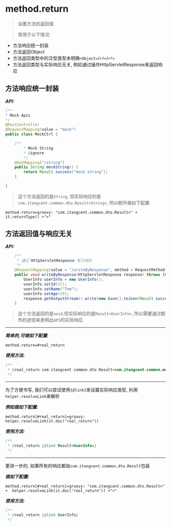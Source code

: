 # method.return

> 设置方法的返回值

> 常用于以下情况:

- 方法响应统一封装
- 方法返回Object
- 方法返回类型中的泛型类型未明确`<Object>`/`<?>`/`<*>`
- 方法返回类型与实际响应无关, 例如通过操作HttpServletResponse来返回响应

## 方法响应统一封装

***API:***

```java
/**
* Mock Apis
*/
@RestController
@RequestMapping(value = "mock")
public class MockCtrl {

    /**
        * Mock String
        * @ignore
        */
    @GetMapping("/string")
    public String mockString() {
        return Result.success("mock string");
    }

}
```

> 这个方法返回的是`String`, 但实际响应的是`com.itangcent.common.dto.Result<String>`, 所以额外做如下配置


```properties
method.return=groovy: "com.itangcent.common.dto.Result<" +  it.returnType() +">"
```



## 方法返回值与响应无关

***API:***

```java
    /**
     * 通过`HttpServletResponse`写入响应
     */
    @RequestMapping(value = "/writeByResponse", method = RequestMethod.GET)
    public void writeByResponse(HttpServletResponse response) throws IOException {
        UserInfo userInfo = new UserInfo();
        userInfo.setId(1l);
        userInfo.setName("Tom");
        userInfo.setAge(25);
        response.getOutputStream().write(new Gson().toJson(Result.success(userInfo)).getBytes(Charsets.UTF_8));
    }
```

> 这个方法返回的是`void`,但实际响应的是`Result<UserInfo>`, 所以需要通过额外的途径来表明此`API`的实际响应.


---

***简单的,可做如下配置:***

```properties
method.return=#real_return
```

***使用方法:***

```java
/**
 * @real_return com.itangcent.common.dto.Result<com.itangcent.common.model.UserInfo>
 */
```

---


为了方便书写, 我们可以尝试使用`{@link}`来设置实际响应类型, 利用`helper.resolveLink`来解析

***例如做如下配置:***

```properties
method.return[#real_return]=groovy: helper.resolveLink(it.doc("real_return"))
```

***使用方法:***

```java
/**
 * @real_return {@link Result<UserInfo>}
 */
```


---


更进一步的, 如果所有的响应都由`com.itangcent.common.dto.Result`包装

***做如下配置:***

```properties
method.return[#real_return]=groovy: "com.itangcent.common.dto.Result<" +  helper.resolveLink(it.doc("real_return")) +">"
```

***使用方法:***

```java
/**
 * @real_return {@link UserInfo}
 */
```